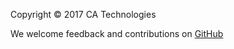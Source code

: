 Copyright © 2017 CA Technologies

We welcome feedback and contributions on [GitHub](https://github.com/mineral-ui/mineral-ui)
